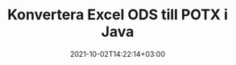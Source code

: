 ---
############################# Static ############################
layout: "autogen-gist"
date: 2021-10-02T14:22:14+03:00
draft: false
path: "sv/total/java/conversion/ods-to-potx/"
other_out_formats: "PDF DOC DOCX DOCM DOT DOTX DOTM TXT RTF HTML HTM MHTML MHT XLS XLSX XLSM XLSB XLT XLTX XLTM XLAM CSV TSV DIF SXC FODS PPT PPTX PPS PPSX PPSM POT POTX PPTM POTM ODT OTT OTP ODP ODS EMZ WMZ SVG SVGZ XPS TEX DCM WMF EMF BMP PNG GIF JPEG TIFF ICO WEBP JP2 TGA PSB PSD EPUB MD XML JSON DICOM FODP JPG"
ad_headline: "Java ODS till POTX-konvertering"
ad_description: "ODS till POTX dokumentkonverterings-API för Java | Över 100 filformat stöds"

############################# Head ############################
head_title: "Konvertera Excel ODS till POTX via Java Spreadsheet Conversion APIs"
head_description: "100 % inbyggt Java-dokumentkonverteringsbibliotek för att konvertera Excel-kalkylblad ODS till POTX och 100+ andra bild- och dokumentfilformat i Java-applikationer."

############################# Header ############################
title: "Konvertera Excel ODS till POTX i Java"
description: "Använd inbyggt Excel-dokumentkonverteringsbibliotek – konvertera ODS till POTX och 100+ andra filformat i alla typer av Java-baserade applikationer med största noggrannhet. Arbeta med en avancerad uppsättning dokumentkonverteringsfunktioner för att behålla kontrollen och anpassa utseendet på de konverterade dokumenten enligt dina önskemål. Konvertera alla populära Excel-kalkylbladsformat till och från Word-dokument, PowerPoint-presentationer, PDF, Photoshop, eBook, webb- och bildfilformat utan att använda någon extern API eller programvara. Genom att arbeta med Java Excel-konverterings-API:et kan du enkelt konvertera hela dokumentet på en gång eller välja specifika sidor i källdokumentet baserat på de selektiva sidintervallen eller olika sidnummer för att enkelt konvertera till ett dokumentformat som stöds."

############################# SubMenu ############################
submenu:
    enable: false

############################# Content ############################
content:
    enable: true
    block:
    - title_left: "Hur man konverterar ODS till POTX i Java"
      content_left: |
          Utför ODS till POTX filkonvertering i Java med tre enkla steg. Visa det konverterade dokumentet som det är eller återge det för att visa det som HTML utan något externt programberoende.

          -   Skapa en ny instans av klassen **Converter** och ladda ODS-filen
          -   Ställ in **ConvertOptions** för POTX-dokumenttypen
          -   Anrop **Convert** för klassinstansen **Converter** för konvertering till POTX
          -   Ställ in alternativ för HTML-visare
          -   Skapa **Viewer**-objekt för att se konverterad POTX som HTML
          
      title_right: "Nedladdningar och installationsinstruktioner"
      content_right: |
          Du behöver namnrymder `GroupDocs.Conversion` och `GroupDocs.Viewer` för att konvertera mellan 100+ dokument och bildfilformat som PDF, Microsoft Word, Excel, PowerPoint, Project, Visio, Outlook, HTML och diagram. Utforska andra [Java API:er för Office-dokument](https://products.conholdate.com/total/java/) som erbjuds av Conholdate.Total.
          
          Hämta respektive monteringsfiler från [Nedladdningar](https://downloads.conholdate.com/total/java) eller hämta hela paketet från [Maven](https://repository.conholdate.com/webapp/#/artifacts/browse/tree/General/repo) för att lägga till `Conholdate.Total` direkt i din arbetsyta.
          
      gisthash: "675fd7fb45acf595fd9f872593eb2899"
      gistfile: "excel-worksheet-to-pdf-conversion.java"
          
    - title_left: "Konvertera lösenordsskyddad ODS till POTX"
      content_left: |
          Ladda och konvertera dokument som är skyddade med ett lösenord exakt i dina Java-baserade applikationer. API för konvertering av filformat stöder också rendering av fjärrdokument från olika källor, inklusive S3, Blob, FTP, Stream, URL eller en lokal disk.

          -   Skapa ny instans av klassen **Converter** och skicka källdokumentets sökväg
          -   Instantiera rätt **ConvertOptions**-klass, t.ex. (PdfConvertOptions, WordProcessingConvertOptions, SpreadsheetConvertOptions etc)
          -   Anrop **Convert** för klassinstansen **Converter** och skicka filnamnet för det konverterade dokumentet
        
      title_right: "Utdrag av källdokumentinformation"
      content_right: |
          Funktionen för att extrahera dokumentinformation gör det inte bara möjligt att få den grundläggande informationen om källdokumentfilen utan den stöder också extrahering av värdefull filformatsspecifik information såsom projektstart- och slutdatum för en Microsoft Project-fil, eventuella utskriftsrestriktioner för ett PDF-dokument, lista över mappar som ingår i en Outlook-datafil etc.

          Konvertera populära dokumentfilformat på olika operativsystem som Windows, Linux eller macOS medan du använder utvecklingsmiljöer som NetBeans, IntelliJ IDEA och Eclipse.
          
      gisthash: "35e23082b8fa43502d6784c38947eef1"
      gistfile: "password-protected-word-document-to-pdf-conversion.java"

    - title_left: "Lägg till vattenstämpel till Excel och konvertera till PDF"
      content_left: |
          Java-dokumentkonverterings-API låter dig konvertera Excel-kalkylbladsdokument exakt som originalfilen och applicera en textvattenstämpel på de konverterade dokumentsidorna. Använd vattenstämpelalternativ som typsnitt, färg, bredd, höjd, bakgrund och rotationsvinkel samtidigt som du lägger till textvattenstämpeln i Excel-dokument och konverterar till en PDF-fil.

          -   Skapa en ny instans av klassen **Converter** och ladda inmatningsdokument
          -   Instantiera rätt **ConvertOptions**-klass, t.ex. (PdfConvertOptions, WordProcessingConvertOptions, SpreadsheetConvertOptions etc)
          -   Ställ in egenskapen **Watermark** för **ConvertOptions**-instansen
          -   Ange vattenstämpelegenskaper (färg, bredd, text, höjd etc)
          -   Anrop **Convert** för klassinstansen **Converter** för konvertering till PDF
        
      title_right: "Cacha konverterade dokumentresultat"
      content_right: |
          I vissa fall är den konverterade dokumentstorleken större och det tar tid att konvertera. Dokumentkonverteringsbiblioteket erbjuder cachningsfunktionen för att effektivt hantera sådana situationer och påskynda den upprepade konverteringsprocessen. Aktivera ICache-gränssnittet för att arbeta med anpassad cache-implementering med hjälp av tilläggspunkten och kontrollera cachekonverteringen, som du föredrar.

          Konverteringsresultatet sparas på den lokala enheten som standard men alla typer av cachelagring kan stödjas genom att implementera lämpliga gränssnitt som Amazon S3, Dropbox, Google Drive, Windows Azure, Reddis eller något annat.
          
      gisthash: "6999e55b491eea2906d7fefe2e636e33"
      gistfile: "add-watermark-to-excel-worksheet-and-convert-to-pdf.java"
############################# About Formats ############################
about_formats:
    enable: false
############################# More Formats ############################
more_formats:
    enable: true
    auto: false
    other_out_formats: PDF DOC DOCX DOCM DOT DOTX DOTM TXT RTF HTML HTM MHTML MHT XLS XLSX XLSM XLSB XLT XLTX XLTM XLAM CSV TSV DIF SXC FODS PPT PPTX PPS PPSX PPSM POT POTX PPTM POTM ODT OTT OTP ODP ODS EMZ WMZ SVG SVGZ XPS TEX DCM WMF EMF BMP PNG GIF JPEG TIFF ICO WEBP JP2 TGA PSB PSD EPUB MD XML JSON DICOM FODP JPG
############################# Back to top ###############################
back_to_top:
  enable: true
---